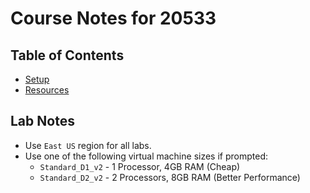 # Course Notes for 20533

## Table of Contents

* [Setup](/20533/Setup.md)
* [Resources](/20533/Resources.md)

## Lab Notes

* Use `East US` region for all labs.
* Use one of the following virtual machine sizes if prompted:
  * `Standard_D1_v2` - 1 Processor, 4GB RAM (Cheap)
  * `Standard_D2_v2` - 2 Processors, 8GB RAM (Better Performance)
